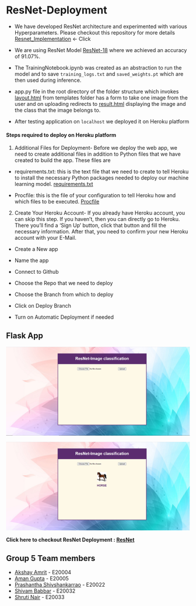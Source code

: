 # ResNet-Deployment
- We have developed ResNet architecture and experimented with various Hyperparameters. Please checkout this repository for more details [Resnet_Implementation](https://github.com/ShrutiNair5/Resnet_Implementation) <- Click

- We are using ResNet Model [ResNet-18](https://github.com/ShrutiNair5/Resnet_Implementation/blob/master/Group5_ResNet/RESNET14_18_SGD.ipynb) where we achieved an accuracy of 91.07%. 

- The TrainingNotebook.ipynb was created as an abstraction to run the model and to save `training_logs.txt` and `saved_weights.pt` which are then used during inference.

- app.py file in the root directory of the folder structure which invokes [layout.html](https://github.com/ShrutiNair5/ResNet-Deployment/blob/master/ResNet-Deployment/templates/layout.html) from templates folder has a form to take one image from the user and on uploading redirects to [result.html](https://github.com/ShrutiNair5/ResNet-Deployment/blob/master/ResNet-Deployment/templates/result.html) displaying the image and the class that the image belongs to.

- After testing application on `localhost` we deployed it on Heroku platform

#### Steps required to deploy on Heroku platform
1)  Additional Files for Deployment- Before we deploy the web app, we need to create additional files in addition to Python files that we have created to build the app. These files are

-  requirements.txt: this is the text file that we need to create to tell Heroku to install the necessary Python packages needed to deploy our machine learning model. [requirements.txt](https://github.com/ShrutiNair5/ResNet-Deployment/blob/master/ResNet-Deployment/requirements.txt)

- Procfile: this is the file of your configuration to tell Heroku how and which files to be executed. [Procfile](https://github.com/ShrutiNair5/ResNet-Deployment/blob/master/ResNet-Deployment/Procfile)

2)  Create Your Heroku Account-
If you already have Heroku account, you can skip this step. If you haven’t, then you can directly go to Heroku. There you’ll find a ‘Sign Up’ button, click that button and fill the necessary information. After that, you need to confirm your new Heroku account with your E-Mail.

- Create a New app

- Name the app 

- Connect to Github

- Choose the Repo that we need to deploy

- Choose the Branch from which to deploy

- Click on Deploy Branch

- Turn on Automatic Deployment if needed
     

## Flask App


![App Preview](FirstImage.png)

![App-Result](UploadImage.png)


**Click here to checkout ResNet Deployment : [ResNet](https://resnetdeployment.herokuapp.com/)**   



## Group 5 Team members

- [Akshay Amrit](https://github.com/akshayamrit) - E20004
- [Aman Gupta](https://github.com/aman1608) - E20005
- [Prashantha Shivshankarrao](https://github.com/ksshaan) - E20022
- [Shivam Babbar](https://github.com/shivam9711) - E20032
- [Shruti Nair](https://github.com/ShrutiNair5) - E20033

